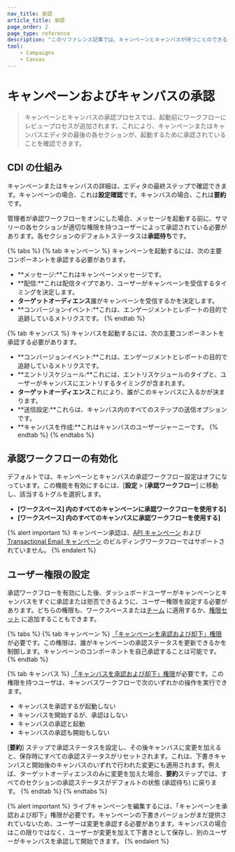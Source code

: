 ```yaml
---
nav_title: 承認
article_title: 承認
page_order: 2
page_type: reference
description: "このリファレンス記事では、キャンペーンとキャンバスが持つことのできるさまざまなステータスと、その意味について概要を説明します。"
tool:
    - Campaigns
    - Canvas
---
```


# キャンペーンおよびキャンバスの承認

> キャンペーンとキャンバスの承認プロセスでは、起動前にワークフローにレビュープロセスが追加されます。これにより、キャンペーンまたはキャンバスエディタの最後の各セクションが、起動するために承認されていることを確認できます。

## CDI の仕組み

キャンペーンまたはキャンバスの詳細は、エディタの最終ステップで確認できます。キャンペーンの場合、これは**設定確認**です。キャンバスの場合、これは**要約**です。 

管理者が承認ワークフローをオンにした場合、メッセージを起動する前に、サマリーの各セクションが適切な権限を持つユーザーによって承認されている必要があります。各セクションのデフォルトステータスは**承認待ち**です。

{% tabs %}
{% tab キャンペーン %}
キャンペーンを起動するには、次の主要コンポーネントを承認する必要があります。

- **メッセージ:**これはキャンペーンメッセージです。
- **配信:**これは配信タイプであり、ユーザーがキャンペーンを受信するタイミングを決定します。
- **ターゲットオーディエンス**誰がキャンペーンを受信するかを決定します。
- **コンバージョンイベント:**これは、エンゲージメントとレポートの目的で追跡しているメトリクスです。
{% endtab %}

{% tab キャンバス %}
キャンバスを起動するには、次の主要コンポーネントを承認する必要があります。

- **コンバージョンイベント:**これは、エンゲージメントとレポートの目的で追跡しているメトリクスです。
- **エントリスケジュール:**これには、エントリスケジュールのタイプと、ユーザーがキャンバスにエントリするタイミングが含まれます。
- **ターゲットオーディエンス**これにより、誰がこのキャンバスに入るかが決まります。
- **送信設定:**これらは、キャンバス内のすべてのステップの送信オプションです。 
- **キャンバスを作成:**これはキャンバスのユーザージャーニーです。
{% endtab %}
{% endtabs %}

## 承認ワークフローの有効化

デフォルトでは、キャンペーンとキャンバスの承認ワークフロー設定はオフになっています。この機能を有効にするには、[**設定** > [**承認ワークフロー**] に移動し、該当するトグルを選択します。
- **[ワークスペース] 内のすべてのキャンペーンに承認ワークフローを使用する]**
- **[ワークスペース] 内のすべてのキャンバスに承認ワークフローを使用する]**

{% alert important %}
キャンペーン承認は、[API キャンペーン]({{site.baseurl}}/api/api_campaigns) および[Transactional Email キャンペーン]({{site.baseurl}}/user_guide/message_building_by_channel/email/transactional_message_api_campaign) のビルディングワークフローではサポートされていません。
{% endalert %}

## ユーザー権限の設定

承認ワークフローを有効にした後、ダッシュボードユーザーがキャンペーンとキャンバスをすぐに承認または拒否できるように、ユーザー権限を設定する必要があります。どちらの権限も、ワークスペースまたは[チーム]({{site.baseurl}}/user_guide/administrative/app_settings/manage_your_braze_users/teams/) に適用するか、[権限セット]({{site.baseurl}}/user_guide/administrative/app_settings/manage_your_braze_users/user_permissions/#permission-sets) に追加することもできます。

{% tabs %}
{% tab キャンペーン %}
[「キャンペーンを承認および却下」権限]({{site.baseurl}}/user_guide/administrative/app_settings/manage_your_braze_users/user_permissions/#managing-limited-and-team-role-permissions)が必要です。この権限は、誰がキャンペーンの承認ステータスを更新できるかを制御します。キャンペーンのコンポーネントを自己承認することは可能です。
{% endtab %}

{% tab キャンバス %}
[「キャンバスを承認および却下」権限]({{site.baseurl}}/user_guide/administrative/app_settings/manage_your_braze_users/user_permissions/#managing-limited-and-team-role-permissions)が必要です。この権限を持つユーザは、キャンバスワークフローで次のいずれかの操作を実行できます。

- キャンバスを承認するが起動しない
- キャンバスを開始するが、承認はしない
- キャンバスの承認と起動
- キャンバスの承認も開始もしない

[**要約**] ステップで承認ステータスを設定し、その後キャンバスに変更を加えると、保存時にすべての承認ステータスがリセットされます。これは、下書きキャンバスと開始後のキャンバスのいずれで行われた変更にも適用されます。例えば、ターゲットオーディエンスのみに変更を加えた場合、**要約**ステップでは、すべてのセクションの承認ステータスがデフォルトの状態 (承認待ち) に戻ります。
{% endtab %}
{% endtabs %}

{% alert important %}
ライブキャンペーンを編集するには、「キャンペーンを承認および却下」権限が必要です。キャンペーンの下書きバージョンがまだ提供されていないため、ユーザーは変更を承認する必要があります。キャンバスの場合はこの限りではなく、ユーザーが変更を加えて下書きとして保存し、別のユーザーがキャンバスを承認して開始できます。
{% endalert %}
